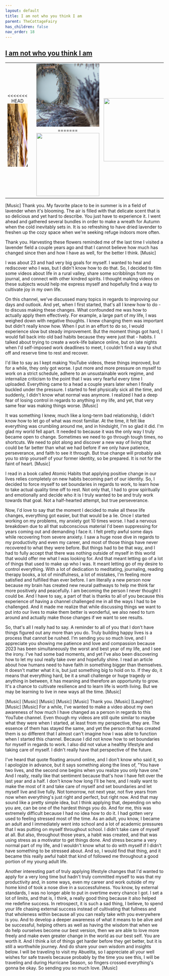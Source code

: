 ```yaml
---
layout: default
title: I am not who you think I am
parent: TheCottageFairy
has_children: false
nav_order: 18
---
```


## [I am not who you think I am](https://www.youtube.com/watch?v=QHfuiT1Y7Hw)

<div>
<table align="center">
	<tr>
		<td align="center">
<<<<<<< HEAD
			<img src="../../assets/cottage_fairy_ai_generated_photos/I_am_not_who_you_think_I_am-[QHfuiT1Y7Hw]/generated_00.png" height="200" width="200"/>
		</td>
		<td align="center">
			<img src="../../assets/cottage_fairy_ai_generated_photos/I_am_not_who_you_think_I_am-[QHfuiT1Y7Hw]/generated_01.png" height="200" width="200"/>
		</td>
		<td align="center">
			<img src="../../assets/cottage_fairy_ai_generated_photos/I_am_not_who_you_think_I_am-[QHfuiT1Y7Hw]/generated_02.png" height="200" width="200"/>
=======
			<img src="../../posters/I_am_not_who_you_think_I_am-[QHfuiT1Y7Hw]/generated_00.png" height="200" width="200"/>
		</td>
		<td align="center">
			<img src="../../posters/I_am_not_who_you_think_I_am-[QHfuiT1Y7Hw]/generated_01.png" height="200" width="200"/>
		</td>
		<td align="center">
			<img src="../../posters/I_am_not_who_you_think_I_am-[QHfuiT1Y7Hw]/generated_02.png" height="200" width="200"/>
>>>>>>> ffe52613361410ad9d371a0f80e81de4dd24175f
		</td>
	</tr>
</table>
</div>

[Music] Thank you. My favorite place to be in summer is in a field of lavender when it's blooming. The air is filled with that delicate scent that is so delicious and yet hard to describe. You just have to experience it. I went ahead and gathered several bundles in order to make a wreath for Autumn when the cold inevitably sets in. It is so refreshing to have dried lavender to freshen up the cozy space when we're seeking refuge indoors more often.

Thank you. Harvesting these flowers reminded me of the last time I visited a lavender field a couple years ago and that I cannot believe how much has changed since then and how I have as well, for the better I think. [Music]

I was about 23 and had very big goals for myself. I wanted to heal and rediscover who I was, but I didn't know how to do that. So, I decided to film some videos about life in a rural valley, share some scribblings from my journal, and connect with other kindred spirits. I thought making videos on these subjects would help me express myself and hopefully find a way to cultivate joy in my own life.

On this channel, we've discussed many topics in regards to improving our days and outlook. And yet, when I first started, that's all I knew how to do - to discuss making these changes. What confounded me was how to actually apply them effectively. For example, a large part of my life, I was weighed down with negative thoughts. I knew changing them was important but didn't really know how. When I put in an effort to do so, I would experience slow but steady improvement. But the moment things got hard, I would fall back into old bad habits because they were just that - habits. I talked about trying to create a work-life balance online, but on late nights when I'd self-imposed work deadlines to meet, I couldn't find a way to shut off and reserve time to rest and recover.

I'd like to say as I kept making YouTube videos, these things improved, but for a while, they only got worse. I put more and more pressure on myself to work on a strict schedule, adhere to an unsustainable work regime, and internalize criticism to the point that I was very fearful every time I uploaded. Everything came to a head a couple years later when I finally buckled under the pressure. I started to feel physically sick all the time, and suddenly, I didn't know what normal was anymore. I realized I had a deep fear of losing control in regards to anything in my life, and yet, that very same fear was making things worse. [Music]

It was something I knew, much like a long-term bad relationship, I didn't know how to let go of what was most familiar. At the time, it felt like everything was crumbling around me, and in hindsight, I'm so glad it did. I'm glad my world fell apart. It needed to because it was the only way I truly became open to change. Sometimes we need to go through tough times, no shortcuts. We need to plot along and discover a new way of living that could be far better than what we had before if we only have patience, perseverance, and faith to see it through. But true change will probably ask you to strip yourself of your former identity, so be prepared. It is not for the faint of heart. [Music]

I read in a book called Atomic Habits that applying positive change in our lives relies completely on new habits becoming part of our identity. So, I decided to force myself to set boundaries in regards to work, to learn how to take actual quality time off to rest. Not only that, I had to grow spiritually and emotionally and decide who it is I truly wanted to be and truly work towards that goal. Not a half-hearted attempt, but true perseverance.

Now, I'd love to say that the moment I decided to make all these life changes, everything got easier, but that would be a lie. Once I started working on my problems, my anxiety got 10 times worse. I had a nervous breakdown due to all that subconscious material I'd been suppressing for years coming out and demanding I face it. I felt pretty awful some days while recovering from severe anxiety. I saw a huge nose dive in regards to my productivity and even my career, and most of those things have never recovered to what they were before. But things had to be that way, and I had to fully accept that there was nothing outside of myself in this world that would offer me what I was looking for. And that meant letting go of a lot of things that used to make up who I was. It meant letting go of my desire to control everything. With a lot of dedication to meditating, journaling, reading therapy books, a lot of mindfulness, a lot of mistakes, I'm feeling more satisfied and fulfilled than ever before. I am literally a new person now because my brain has created new neural pathways to help me think far more positively and peacefully. I am becoming the person I never thought I could be. And I have to say, a part of that is thanks to all of you because this experience of having a channel challenged me in all the ways I had to be challenged. And it made me realize that while discussing things we want to put into our lives to make them better is wonderful, we also need to turn around and actually make those changes if we want to see results.

So, that's all I really had to say. A reminder to all of you that I don't have things figured out any more than you do. Truly building happy lives is a process that cannot be rushed. I'm sending you so much love, and I appreciate you showing me patience and love and compassion because 2023 has been simultaneously the worst and best year of my life, and I see the irony. I've had some bad moments, and yet I've also been discovering how to let my soul really take over and hopefully shine. I read an article about how humans need to have faith in something bigger than themselves. It doesn't matter what it is, but just something big to hold on to. If they do, it means that everything hard, be it a small challenge or huge tragedy or anything in between, it has meaning and therefore an opportunity to grow. It's a chance to cultivate resilience and to learn life is worth living. But we may be learning to live in new ways all the time. [Music]

[Music] [Music] [Music] [Music] [Music] Thank you. [Music] [Laughter] [Music] [Music] For a while, I've wanted to make a video about my own awareness of how much I have changed as a person in regards to this YouTube channel. Even though my videos are still quite similar to maybe what they were when I started, at least from my perspective, they are. The essence of them has stayed the same, and yet the person that has created them is so different that I almost can't imagine how I was able to function when I started this channel. Because I did not know how to set boundaries for myself in regards to work. I also did not value a healthy lifestyle and taking care of myself. I didn't really have that perspective of the future.

I've heard that quote floating around online, and I don't know who said it, so I apologize in advance, but it says something along the lines of, "You have two lives, and the second one begins when you realize you only have one." And I really, really like that sentiment because that's how I have felt over the last year and a half. I don't know how long I'll be here, and I really want to make the most of it and take care of myself and set boundaries and let myself live and live fully. Not tomorrow, not next year, not five years from now when everything's just right and perfect, but right now. And that may sound like a pretty simple idea, but I think applying that, depending on who you are, can be one of the hardest things you do. And for me, this was extremely difficult because I had no idea how to do it. I had gotten very used to feeling stressed most of the time. As an adult, you know, I became an adult and I immediately went into school and a lot of academic pressures that I was putting on myself throughout school. I didn't take care of myself at all. But also, throughout those years, a habit was created, and that was using stress as a motivator to get things done. And stress became a very normal part of my life, and I wouldn't know what to do with myself if I didn't have something to be stressed about. And so, I would find that thing, and it became this really awful habit that kind of followed me throughout a good portion of my young adult life.

Another interesting part of truly applying lifestyle changes that I'd wanted to apply for a very long time but hadn't truly committed myself to was that my productivity and, in some ways, even my career and work outside of my home kind of took a nose dive in a successfulness. You know, by external standards, I was no longer able to put in overtime every chance I got. I set a lot of limits, and that is, I think, a really good thing because it also helped me redefine success. In retrospect, it is such a sad thing, I believe, to spend your life chasing external success instead of cultivating that fullness and that wholeness within because all you can really take with you everywhere is you. And to develop a deeper awareness of what it means to be alive and be successful, helping others as well as having the wisdom that when we do help ourselves become our best version, then we are able to love more freely and make even greater change in the world as our best self. You are worth it. And I think a lot of things get harder before they get better, but it is still a worthwhile journey. And do share your own wisdom and insights below. I will be traveling to visit my Abuelita, so I appreciate all your well wishes for safe travels because probably by the time you see this, I will be traveling and during Hurricane Season, so fingers crossed everything's gonna be okay. So sending you so much love. [Music]